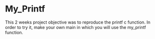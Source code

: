 # My_Printf

This 2 weeks project objective was to reproduce the printf c function.
In order to try it, make your own main in which you will use the my_printf function.
